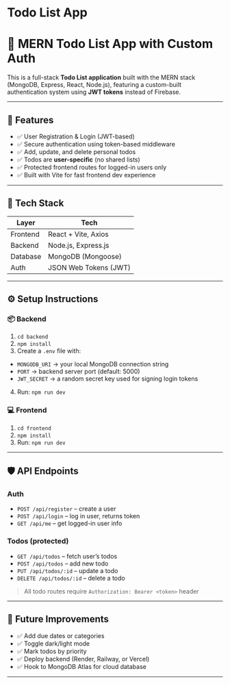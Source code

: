 # Todo List App

# 📝 MERN Todo List App with Custom Auth

This is a full-stack **Todo List application** built with the MERN stack (MongoDB, Express, React, Node.js), featuring a custom-built authentication system using **JWT tokens** instead of Firebase.

---

## 🚀 Features

- ✅ User Registration & Login (JWT-based)
- ✅ Secure authentication using token-based middleware
- ✅ Add, update, and delete personal todos
- ✅ Todos are **user-specific** (no shared lists)
- ✅ Protected frontend routes for logged-in users only
- ✅ Built with Vite for fast frontend dev experience

---

## 🧱 Tech Stack

| Layer       | Tech                       |
|------------|----------------------------|
| Frontend    | React + Vite, Axios        |
| Backend     | Node.js, Express.js        |
| Database    | MongoDB (Mongoose)         |
| Auth        | JSON Web Tokens (JWT)      |

---

## ⚙️ Setup Instructions

### 📦 Backend

1. `cd backend`
2. `npm install`
3. Create a `.env` file with:

- `MONGODB_URI` → your local MongoDB connection string  
- `PORT` → backend server port (default: 5000)  
- `JWT_SECRET` → a random secret key used for signing login tokens

4. Run: `npm run dev`

### 💻 Frontend

1. `cd frontend`
2. `npm install`
3. Run: `npm run dev`

---

## 🛡️ API Endpoints

### Auth
- `POST /api/register` – create a user
- `POST /api/login` – log in user, returns token
- `GET /api/me` – get logged-in user info

### Todos (protected)
- `GET /api/todos` – fetch user’s todos
- `POST /api/todos` – add new todo
- `PUT /api/todos/:id` – update a todo
- `DELETE /api/todos/:id` – delete a todo

> All todo routes require `Authorization: Bearer <token>` header

---

## 🧪 Future Improvements

- ✅ Add due dates or categories
- ✅ Toggle dark/light mode
- ✅ Mark todos by priority
- ✅ Deploy backend (Render, Railway, or Vercel)
- ✅ Hook to MongoDB Atlas for cloud database

---
